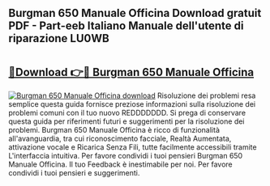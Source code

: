 ## Burgman 650 Manuale Officina Download gratuit PDF - Part-eeb Italiano Manuale dell'utente di riparazione LU0WB

# <h2><a href="http://dfg1lmh.blite.top/?on=Burgman+650+Manuale+Officina">🔗Download 👉🔴 Burgman 650 Manuale Officina</a></h2>

[![Burgman 650 Manuale Officina download](https://i.imgur.com/lujVjoI.png)](http://dfg1lmh.blite.top/?on=Burgman+650+Manuale+Officina)
Risoluzione dei problemi resa semplice questa guida fornisce preziose informazioni sulla risoluzione dei problemi comuni con il tuo nuovo REDDDDDDD. Si prega di conservare questa guida per riferimenti futuri e suggerimenti per la risoluzione dei problemi. Burgman 650 Manuale Officina è ricco di funzionalità all'avanguardia, tra cui riconoscimento facciale, Realtà Aumentata, attivazione vocale e Ricarica Senza Fili, tutte facilmente accessibili tramite L'interfaccia intuitiva. Per favore condividi i tuoi pensieri Burgman 650 Manuale Officina. Il tuo Feedback è inestimabile per noi. Per favore condividi i tuoi pensieri e suggerimenti.
